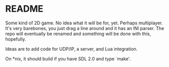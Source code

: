 #  README

Some kind of 2D game. No idea what it will be for, yet. Perhaps
multiplayer. It's very barebones, you just drag a line around and it has
an INI parser. The repo will eventually be renamed and something will be
done with this, hopefully.

Ideas are to add code for UDP/IP, a server, and Lua integration.

On \*nix, it should build if you have SDL 2.0 and type `make'.
